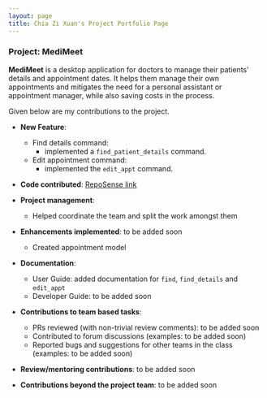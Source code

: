 ```yaml
---
layout: page
title: Chia Zi Xuan's Project Portfolio Page
---
```


### Project: MediMeet

**MediMeet** is a desktop application for doctors to manage their patients’ details and appointment dates. It helps them manage their own appointments and mitigates the need for a personal assistant or appointment manager, while also saving costs in the process.

Given below are my contributions to the project.

* **New Feature**:
	* Find details command:
      * implemented a `find_patient_details` command.
	* Edit appointment command:
      * implemented the `edit_appt` command.

* **Code contributed**: [RepoSense link](https://nus-cs2103-ay2223s2.github.io/tp-dashboard/?search=zxisatree&breakdown=true&sort=groupTitle&sortWithin=title&since=2023-02-17&timeframe=commit&mergegroup=&groupSelect=groupByRepos&checkedFileTypes=docs~functional-code~test-code~other)

* **Project management**: 
	* Helped coordinate the team and split the work amongst them

* **Enhancements implemented**: to be added soon
	* Created appointment model

* **Documentation**:
  * User Guide: added documentation for `find`, `find_details` and `edit_appt`
  * Developer Guide: to be added soon

* **Contributions to team based tasks**:
  * PRs reviewed (with non-trivial review comments): to be added soon
  * Contributed to forum discussions (examples: to be added soon)
  * Reported bugs and suggestions for other teams in the class (examples: to be added soon)

* **Review/mentoring contributions**: to be added soon

* **Contributions beyond the project team**: to be added soon
